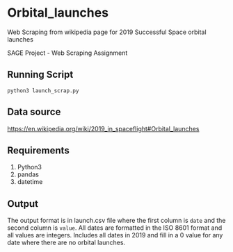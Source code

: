 # Orbital_launches
Web Scraping from wikipedia page for 2019 Successful Space orbital launches

SAGE   Project   -   Web   Scraping   Assignment 
 

## Running Script

```console
python3 launch_scrap.py 

```

## Data   source 
https://en.wikipedia.org/wiki/2019_in_spaceflight#Orbital_launches 

## Requirements

1. Python3
2. pandas
3. datetime
        
## Output

 The   output   format   is   in launch.csv   file   where the   first   column   is   `date`   and   the   second   column   is   `value`.   All   dates   are  formatted   in   the  ISO   8601 format   and   all   values  are  integers.   Includes  all   dates   in   2019   and   fill   in   a   0   value for   any   date   where   there   are   no   orbital   launches.
